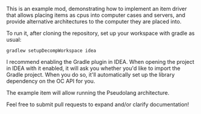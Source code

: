 This is an example mod, demonstrating how to implement an item driver that allows placing items as cpus into computer cases and servers, and provide alternative architectures to the computer they are placed into.

To run it, after cloning the repository, set up your workspace with gradle as usual:
```
gradlew setupDecompWorkspace idea
```
I recommend enabling the Gradle plugin in IDEA. When opening the project in IDEA with it enabled, it will ask you whether you'd like to import the Gradle project. When you do so, it'll automatically set up the library dependency on the OC API for you.

The example item will allow running the Pseudolang architecture.

Feel free to submit pull requests to expand and/or clarify documentation!
